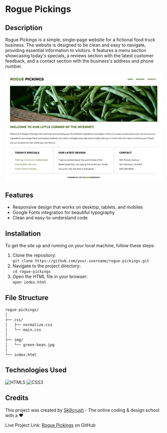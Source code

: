 # Rogue Pickings

## Description
Rogue Pickings is a simple, single-page website for a fictional food truck business. The website is designed to be clean and easy to navigate, providing essential information to visitors. It features a menu section showcasing today's specials, a reviews section with the latest customer feedback, and a contact section with the business's address and phone number.

![a close up of a bunch of green beans](./rogue-pickings-design-docs/rogue-pickings-final-Ss.png)

## Features
+ Responsive design that works on desktop, tablets, and mobiles
+ Google Fonts integration for beautiful typography
+ Clean and easy-to-understand code

## Installation
To get the site up and running on your local machine, follow these steps:

1. Clone the repository:<br>
`git clone https://github.com/your-username/rogue-pickings.git`
1. Navigate to the project directory:<br>
`cd rogue-pickings`
1. Open the HTML file in your browser:<br>
`open index.html`

## File Structure
```
rogue-pickings/
│
├── css/
│   ├── normalize.css
│   └── main.css
│
├── img/
│   └── green-bean.jpg
│
└── index.html
```

## Technologies Used
![HTML5](https://img.shields.io/badge/html5-%23E34F26.svg?style=for-the-badge&logo=html5&logoColor=white)
![CSS3](https://img.shields.io/badge/css3-%231572B6.svg?style=for-the-badge&logo=css3&logoColor=white)

## Credits
This project was created by [Skillcrush](https://skillcrush.com/) - The online coding & design school with a :heart:	

Live Project Link: [Rogue Pickings](https://christopherjack.github.io/rogue-pickings/) on GitHub
